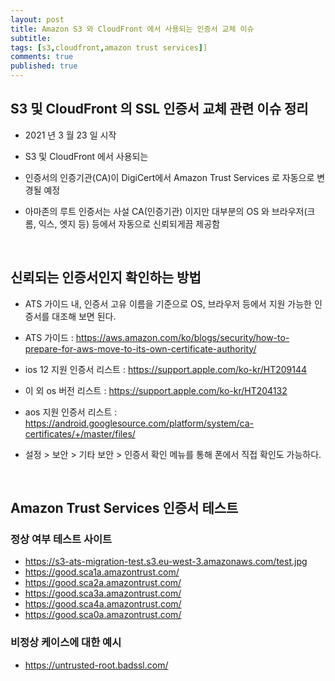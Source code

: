 ```yaml
---
layout: post
title: Amazon S3 와 CloudFront 에서 사용되는 인증서 교체 이슈
subtitle: 
tags: [s3,cloudfront,amazon trust services]]
comments: true
published: true
---
```


## S3 및 CloudFront 의 SSL 인증서 교체 관련 이슈 정리
- 2021 년 3 월 23 일 시작
- S3 및 CloudFront 에서 사용되는
- 인증서의 인증기관(CA)이 DigiCert에서 Amazon Trust Services 로 자동으로 변경될 예정

- 아마존의 루트 인증서는 사설 CA(인증기관) 이지만 대부분의 OS 와 브라우저(크롬, 익스, 엣지 등) 등에서 자동으로 신뢰되게끔 제공함

<br>

## 신뢰되는 인증서인지 확인하는 방법
- ATS 가이드 내, 인증서 고유 이름을 기준으로
OS, 브라우저 등에서 지원 가능한 인증서를 대조해 보면 된다.

- ATS 가이드 : https://aws.amazon.com/ko/blogs/security/how-to-prepare-for-aws-move-to-its-own-certificate-authority/ 

- ios 12 지원 인증서 리스트 : https://support.apple.com/ko-kr/HT209144
- 이 외 os 버전 리스트 : https://support.apple.com/ko-kr/HT204132

- aos 지원 인증서 리스트 : https://android.googlesource.com/platform/system/ca-certificates/+/master/files/
- 설정 > 보안 > 기타 보안 > 인증서 확인 메뉴를 통해 폰에서 직접 확인도 가능하다.

<br>

## Amazon Trust Services 인증서 테스트
### 정상 여부 테스트 사이트
- https://s3-ats-migration-test.s3.eu-west-3.amazonaws.com/test.jpg
- https://good.sca1a.amazontrust.com/
- https://good.sca2a.amazontrust.com/
- https://good.sca3a.amazontrust.com/
- https://good.sca4a.amazontrust.com/
- https://good.sca0a.amazontrust.com/

### 비정상 케이스에 대한 예시
- https://untrusted-root.badssl.com/
